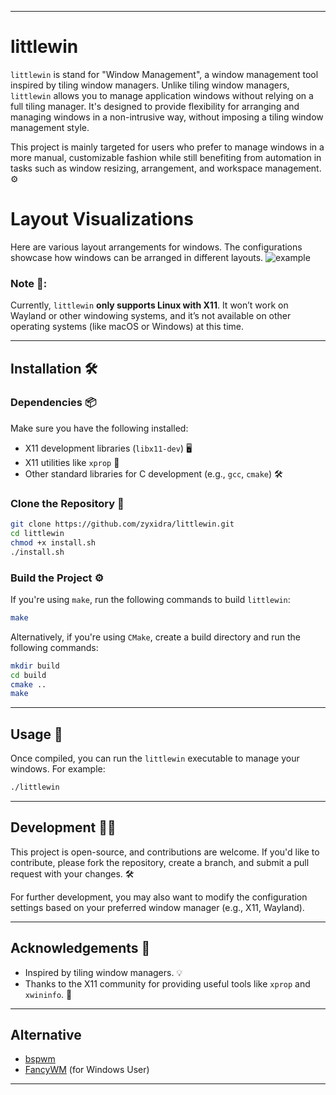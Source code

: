 
---

# littlewin

`littlewin` is stand for "Window Management",  a window management tool inspired by tiling window managers. Unlike tiling window managers, `littlewin` allows you to manage application windows without relying on a full tiling manager. It's designed to provide flexibility for arranging and managing windows in a non-intrusive way, without imposing a tiling window management style.

This project is mainly targeted for users who prefer to manage windows in a more manual, customizable fashion while still benefiting from automation in tasks such as window resizing, arrangement, and workspace management. ⚙️

# Layout Visualizations

Here are various layout arrangements for windows. The configurations showcase how windows can be arranged in different layouts.
![example](https://github.com/user-attachments/assets/2d46a00c-1b1a-4e33-becc-c7081cafd3d1)


### Note 📌:  
Currently, `littlewin` **only supports Linux with X11**. It won’t work on Wayland or other windowing systems, and it’s not available on other operating systems (like macOS or Windows) at this time.

---

## Installation 🛠️

### Dependencies 📦

Make sure you have the following installed:
- X11 development libraries (`libx11-dev`) 🖥️
- X11 utilities like `xprop` 🔧
- Other standard libraries for C development (e.g., `gcc`, `cmake`) 🛠️

### Clone the Repository 📂

```bash
git clone https://github.com/zyxidra/littlewin.git
cd littlewin
chmod +x install.sh
./install.sh
```

### Build the Project ⚙️

If you're using `make`, run the following commands to build `littlewin`:

```bash
make
```

Alternatively, if you're using `CMake`, create a build directory and run the following commands:

```bash
mkdir build
cd build
cmake ..
make
```

---

## Usage 🚀

Once compiled, you can run the `littlewin` executable to manage your windows. For example:

```bash
./littlewin
```

---

## Development 🧑‍💻

This project is open-source, and contributions are welcome. If you'd like to contribute, please fork the repository, create a branch, and submit a pull request with your changes. 🛠️

For further development, you may also want to modify the configuration settings based on your preferred window manager (e.g., X11, Wayland).

---

## Acknowledgements 🙏

- Inspired by tiling window managers. 💡
- Thanks to the X11 community for providing useful tools like `xprop` and `xwininfo`. 👏

---

## Alternative 

- [bspwm](https://github.com/baskerville/bspwm)
- [FancyWM](https://github.com/FancyWM/fancywm) (for Windows User)


---
